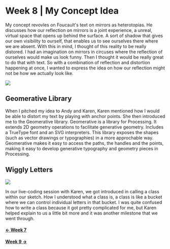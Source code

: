 # Week 8 | My Concept Idea
My concept revovles on Foucault's text on mirrors as heterotopias. He discusses how our reflection on mirrors is a joint experience, a unreal, virtual space that opens up behind the surface. A sort of shadow that gives our own visibility to ourself, that enables us to see ourselves there where we are absent. With this in mind, I thought of this reality to be really distored. I had an imagination on mirrors in circuses where the reflection of ourselves would make us look funny. Then I thought it would be really great to do that with text. So with a combination of reflection and distortion happening at once, I wanted to express the idea on how our reflection might not be how we actually look like.

<img src = "mirrors.JPG">

## Geomerative Library
When I pitched my idea to Andy and Karen, Karen mentioned how I would be able to distort my text by playing with anchor points. She then introduced me to the Geomerative library. Geomerative is a library for Processing. It extends 2D geometry operations to facilitate generative geometry. Includes a TrueType font and an SVG interpreters. This library exposes the shapes (such as vector drawings or typographies) in a more approchable way. Geomerative makes it easy to access the paths, the handles and the points, making it easy to develop generative typography and geometry pieces in Processing.


## Wiggly Letters
<img src = "wigglyletters.JPG"> 

In our live-coding session with Karen, we got introduced in calling a class within our sketch. How I understood what a class is, a class is like a bucket where we can control individual letters in that bucket. I was quite confused how to write a class because it got pretty complicated for me, but Karen helped explain to us a little bit more and it was another milestone that we went through. 

#### [<- Week 7](https://natnathania.github.io/Codewords-2020/Week%207/)
#### [Week 9 ->](https://natnathania.github.io/Codewords-2020/Week%209/)
